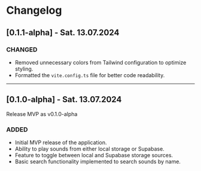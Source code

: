 # Changelog

## [0.1.1-alpha] - Sat. 13.07.2024

### CHANGED
- Removed unnecessary colors from Tailwind configuration to optimize styling.
- Formatted the `vite.config.ts` file for better code readability.

---

## [0.1.0-alpha] - Sat. 13.07.2024

Release MVP as v0.1.0-alpha

### ADDED
- Initial MVP release of the application.
- Ability to play sounds from either local storage or Supabase.
- Feature to toggle between local and Supabase storage sources.
- Basic search functionality implemented to search sounds by name.